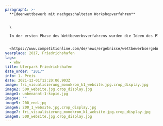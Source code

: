 ```yaml
---
paragraph1: >-
  **Ideenwettbewerb mit nachgeschaltetem Workshopverfahren**


  \

  In der ersten Phase des Wettbewerbsverfahrens wurden die Ideen des Planungsteams k1 Landschaftsarchitekten/ raumzeit Architekten neben vier weiteren Arbeiten von der Fachjury zur Weiterbearbeitung empfohlen. In die anschließende Entwurfsüberarbeitung flossen die Ergebnisse eines Bürgerbeiteiligungsverfahrens mit öffentlichem Workshop ein. Aus den Beiträgen dieser zweiten Wettbewerbsrunde kürte die Jury in der abschließenden Preisgerichtssitzung am 28. November 2017 zwei erste Plätze.


  <https://www.competitionline.com/de/news/ergebnisse/wettbewerbsergebnis-staedtebau-243162.html>
yearplace: 2017, Friedrichshafen
tags:
  - wbw
title: Uferpark Friedrichshafen
date_order: "2017"
info: 1. Preis
date: 2021-12-01T12:20:06.903Z
image: fri_visualisierung_monokrom_k1_website.jpg.crop_display.jpg
image2: 500_website.jpg.crop_display.jpg
image3: unbenannt-1-kopie.jpg
image4: ""
image5: 200_end.jpg
image6: 200_1_website.jpg.crop_display.jpg
image7: fri_visualisierung_monokrom_k1_website.jpg.crop_display.jpg
image8: 500_website.jpg.crop_display.jpg
---
```

